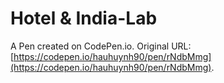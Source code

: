 # Hotel & India-Lab

A Pen created on CodePen.io. Original URL: [https://codepen.io/hauhuynh90/pen/rNdbMmg](https://codepen.io/hauhuynh90/pen/rNdbMmg).


